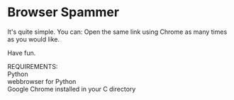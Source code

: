 # Browser Spammer
It's quite simple.
You can:
Open the same link using Chrome as many times as you would like.

Have fun.

REQUIREMENTS:                                                                               
Python                                                                                                                  
webbrowser for Python                                                                          
Google Chrome installed in your C directory
